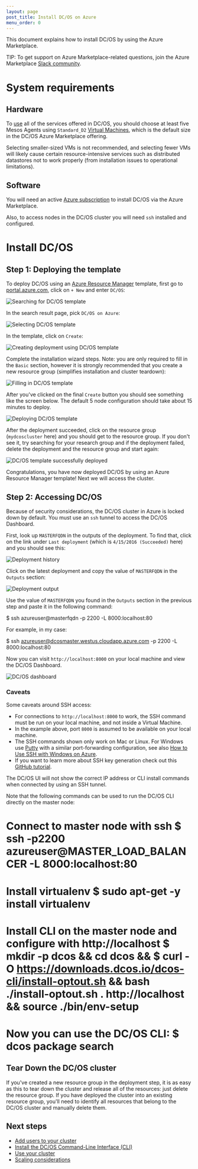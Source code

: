 ```yaml
---
layout: page
post_title: Install DC/OS on Azure
menu_order: 0
---
```


This document explains how to install DC/OS by using the Azure Marketplace.

TIP: To get support on Azure Marketplace-related questions, join the Azure Marketplace [Slack community][1].

# System requirements

## Hardware

To [use][2] all of the services offered in DC/OS, you should choose at least five Mesos Agents using `Standard_D2` [Virtual Machines][3], which is the default size in the DC/OS Azure Marketplace offering.

Selecting smaller-sized VMs is not recommended, and selecting fewer VMs will likely cause certain resource-intensive services such as distributed datastores not to work properly (from installation issues to operational limitations).

## Software

You will need an active [Azure subscription][4] to install DC/OS via the Azure Marketplace.

Also, to access nodes in the DC/OS cluster you will need `ssh` installed and configured.

# Install DC/OS

## Step 1: Deploying the template

To deploy DC/OS using an [Azure Resource Manager][5] template, first go to [portal.azure.com][6], click on `+ New` and enter `DC/OS`:

![Searching for DC/OS template][7]

In the search result page, pick `DC/OS on Azure`:

![Selecting DC/OS template][8]

In the template, click on `Create`:

![Creating deployment using DC/OS template][9]

Complete the installation wizard steps. Note: you are only required to fill in the `Basic` section, however it is strongly recommended that you create a new resource group (simplifies installation and cluster teardown):

![Filling in DC/OS template][10]

After you've clicked on the final `Create` button you should see something like the screen below. The default 5 node configuration should take about 15 minutes to deploy.

![Deploying DC/OS template][11]

After the deployment succeeded, click on the resource group (`mydcoscluster` here) and you should get to the resource group. If you don't see it, try searching for your research group and if the deployment failed, delete the deployment and the resource group and start again:

![DC/OS template successfully deployed][12]

Congratulations, you have now deployed DC/OS by using an Azure Resource Manager template! Next we will access the cluster.

## Step 2: Accessing DC/OS

Because of security considerations, the DC/OS cluster in Azure is locked down by default. You must use an `ssh` tunnel to access the DC/OS Dashboard.

First, look up `MASTERFQDN` in the outputs of the deployment. To find that, click on the link under `Last deployment` (which is `4/15/2016 (Succeeded)` here) and you should see this:

![Deployment history][13]

Click on the latest deployment and copy the value of `MASTERFQDN` in the `Outputs` section:

![Deployment output][14]

Use the value of `MASTERFQDN` you found in the `Outputs` section in the previous step and paste it in the following command:

$ ssh azureuser@masterfqdn -p 2200 -L 8000:localhost:80

For example, in my case:

$ ssh azureuser@dcosmaster.westus.cloudapp.azure.com -p 2200 -L 8000:localhost:80

Now you can visit `http://localhost:8000` on your local machine and view the DC/OS Dashboard.

![DC/OS dashboard][15]

### Caveats

Some caveats around SSH access:

*   For connections to `http://localhost:8000` to work, the SSH command must be run on your local machine, and not inside a Virtual Machine.
*   In the example above, port `8000` is assumed to be available on your local machine.
*   The SSH commands shown only work on Mac or Linux. For Windows use [Putty][16] with a similar port-forwarding configuration, see also [How to Use SSH with Windows on Azure][17].
*   If you want to learn more about SSH key generation check out this [GitHub tutorial][18].

The DC/OS UI will not show the correct IP address or CLI install commands when connected by using an SSH tunnel.

Note that the following commands can be used to run the DC/OS CLI directly on the master node:

# Connect to master node with ssh $ ssh -p2200 azureuser@MASTER_LOAD_BALANCER -L 8000:localhost:80

# Install virtualenv $ sudo apt-get -y install virtualenv

# Install CLI on the master node and configure with http://localhost $ mkdir -p dcos && cd dcos && $ curl -O https://downloads.dcos.io/dcos-cli/install-optout.sh && bash ./install-optout.sh . http://localhost && source ./bin/env-setup

# Now you can use the DC/OS CLI: $ dcos package search

## Tear Down the DC/OS cluster

If you've created a new resource group in the deployment step, it is as easy as this to tear down the cluster and release all of the resources: just delete the resource group. If you have deployed the cluster into an existing resource group, you'll need to identify all resources that belong to the DC/OS cluster and manually delete them.

## Next steps

*   [Add users to your cluster][19]
*   [Install the DC/OS Command-Line Interface (CLI)][20]
*   [Use your cluster][2]
*   [Scaling considerations][21]

 [1]: http://join.marketplace.azure.com
 [2]: /usage/
 [3]: https://azure.microsoft.com/en-us/pricing/details/virtual-machines/
 [4]: https://azure.microsoft.com/en-us/pricing/purchase-options/
 [5]: https://azure.microsoft.com/en-us/documentation/articles/resource-group-overview/
 [6]: https://portal.azure.com/
 [7]: /assets/images/dcos-azure-marketplace-step1a.png
 [8]: /assets/images/dcos-azure-marketplace-step1b.png
 [9]: /assets/images/dcos-azure-marketplace-step1c.png
 [10]: /assets/images/dcos-azure-marketplace-step1d.png
 [11]: /assets/images/dcos-azure-marketplace-step1e.png
 [12]: /assets/images/dcos-azure-marketplace-step1f.png
 [13]: /assets/images/dcos-azure-marketplace-step2a.png
 [14]: /assets/images/dcos-azure-marketplace-step2b.png
 [15]: /assets/images/ui-dashboard.gif
 [16]: http://www.chiark.greenend.org.uk/~sgtatham/putty/download.html
 [17]: https://azure.microsoft.com/en-us/documentation/articles/virtual-machines-linux-ssh-from-windows/
 [18]: https://help.github.com/articles/generating-a-new-ssh-key-and-adding-it-to-the-ssh-agent/
 [19]: /administration/user-management/
 [20]: /usage/cli/install/
 [21]: https://azure.microsoft.com/en-us/documentation/articles/best-practices-auto-scaling/